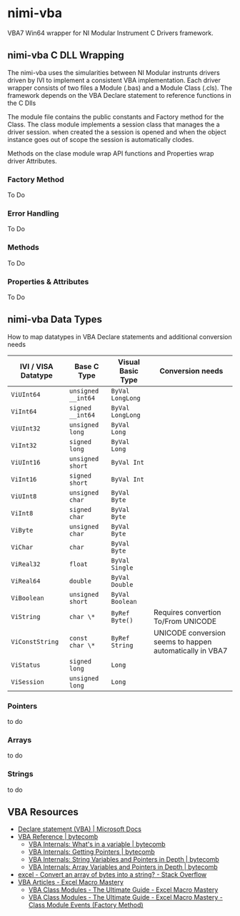 # nimi-vba
VBA7 Win64 wrapper for NI Modular Instrument C Drivers framework.

## nimi-vba C DLL Wrapping
The nimi-vba uses the simularities between NI Modular instrunts drivers driven by IVI to implement a consistent VBA implementation.
Each driver wrapper consists of two files a Module (.bas) and a Module Class (.cls). The framework depends on the VBA Declare statement to reference functions in the C Dlls

The module file contains the public constants and Factory method for the Class. The class module implements a session class that manages the a driver session. when created the a session is opened and when the object instance goes out of scope the session is automatically clodes.

Methods on the clase module wrap API functions and Properties wrap driver Attributes.

### Factory Method
To Do

### Error Handling
To Do

### Methods
To Do

### Properties & Attributes
To Do

## nimi-vba Data Types
How to map datatypes in VBA Declare statements and additional conversion needs

| IVI / VISA Datatype | Base C Type         | Visual Basic Type   | Conversion needs    |
| ------------------- | ------------------- | ------------------- | ------------------- |
| ``ViUInt64`` | ``unsigned __int64`` | ``ByVal LongLong`` | |
| ``ViInt64`` | ``signed __int64`` | ``ByVal LongLong`` | |
| ``ViUInt32`` | ``unsigned long`` | ``ByVal Long`` | |
| ``ViInt32`` | ``signed long`` | ``ByVal Long`` | |
| ``ViUInt16`` | ``unsigned short`` | ``ByVal Int`` | |
| ``ViInt16`` | ``signed short `` | ``ByVal Int`` | |
| ``ViUInt8`` | ``unsigned char`` | ``ByVal Byte`` | |
| ``ViInt8`` | ``signed char `` | ``ByVal Byte`` | |
| ``ViByte`` | ``unsigned char`` | ``ByVal Byte`` | |
| ``ViChar`` | ``char `` | ``ByVal Byte`` | |
| ``ViReal32`` | ``float`` | ``ByVal Single`` | |
| ``ViReal64`` | ``double`` | ``ByVal Double`` | |
| ``ViBoolean`` | ``unsigned short`` | ``ByVal Boolean`` | |
| ``ViString`` | ``char \* `` | ``ByRef Byte()`` | Requires convertion To/From UNICODE | 
| ``ViConstString`` | ``const char \* `` | ``ByRef String`` | UNICODE conversion seems to happen automatically in VBA7 | 
| ``ViStatus`` | ``signed long`` | ``Long`` | |
| ``ViSession`` | ``unsigned long`` | ``Long`` | |

### Pointers
to do

### Arrays
to do 

### Strings
to do

## VBA Resources
- [Declare statement (VBA) | Microsoft Docs](https://docs.microsoft.com/en-us/office/vba/language/reference/user-interface-help/declare-statement)
- [VBA Reference | bytecomb](https://bytecomb.com/vba-reference/)
   - [VBA Internals: What's in a variable | bytecomb](https://bytecomb.com/vba-internals-whats-in-a-variable/)
   - [VBA Internals: Getting Pointers | bytecomb](https://bytecomb.com/vba-internals-getting-pointers/)
   - [VBA Internals: String Variables and Pointers in Depth | bytecomb](https://bytecomb.com/vba-internals-string-variables-and-pointers-in-depth/)
   - [VBA Internals: Array Variables and Pointers in Depth | bytecomb](https://bytecomb.com/vba-internals-array-variables-and-pointers-in-depth/)
- [excel - Convert an array of bytes into a string? - Stack Overflow](https://stackoverflow.com/questions/50449004/convert-an-array-of-bytes-into-a-string)
- [VBA Articles - Excel Macro Mastery](https://excelmacromastery.com/vba-articles/)
   - [VBA Class Modules - The Ultimate Guide - Excel Macro Mastery](https://excelmacromastery.com/vba-class-modules/)
   - [VBA Class Modules - The Ultimate Guide - Excel Macro Mastery - Class Module Events (Factory Method)](https://excelmacromastery.com/vba-class-modules/#Class_Module_Events)
